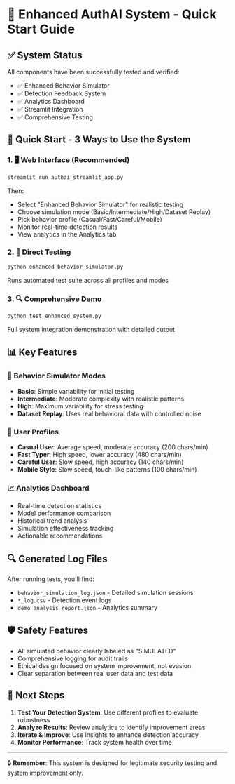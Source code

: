 # 🚀 Enhanced AuthAI System - Quick Start Guide

## ✅ System Status
All components have been successfully tested and verified:
- ✅ Enhanced Behavior Simulator
- ✅ Detection Feedback System  
- ✅ Analytics Dashboard
- ✅ Streamlit Integration
- ✅ Comprehensive Testing

## 🎯 Quick Start - 3 Ways to Use the System

### 1. 🖥️ **Web Interface (Recommended)**
```bash
streamlit run authai_streamlit_app.py
```
Then:
- Select "Enhanced Behavior Simulator" for realistic testing
- Choose simulation mode (Basic/Intermediate/High/Dataset Replay)
- Pick behavior profile (Casual/Fast/Careful/Mobile)
- Monitor real-time detection results
- View analytics in the Analytics tab

### 2. 🧪 **Direct Testing**
```bash
python enhanced_behavior_simulator.py
```
Runs automated test suite across all profiles and modes

### 3. 🔍 **Comprehensive Demo**
```bash
python test_enhanced_system.py
```
Full system integration demonstration with detailed output

## 📊 Key Features

### 🤖 Behavior Simulator Modes
- **Basic**: Simple variability for initial testing
- **Intermediate**: Moderate complexity with realistic patterns  
- **High**: Maximum variability for stress testing
- **Dataset Replay**: Uses real behavioral data with controlled noise

### 👥 User Profiles
- **Casual User**: Average speed, moderate accuracy (200 chars/min)
- **Fast Typer**: High speed, lower accuracy (480 chars/min)
- **Careful User**: Slow speed, high accuracy (140 chars/min)
- **Mobile Style**: Slow speed, touch-like patterns (100 chars/min)

### 📈 Analytics Dashboard
- Real-time detection statistics
- Model performance comparison
- Historical trend analysis
- Simulation effectiveness tracking
- Actionable recommendations

## 🔍 Generated Log Files
After running tests, you'll find:
- `behavior_simulation_log.json` - Detailed simulation sessions
- `*_log.csv` - Detection event logs
- `demo_analysis_report.json` - Analytics summary

## 🛡️ Safety Features
- All simulated behavior clearly labeled as "SIMULATED"
- Comprehensive logging for audit trails
- Ethical design focused on system improvement, not evasion
- Clear separation between real user data and test data

## 🎯 Next Steps
1. **Test Your Detection System**: Use different profiles to evaluate robustness
2. **Analyze Results**: Review analytics to identify improvement areas
3. **Iterate & Improve**: Use insights to enhance detection accuracy
4. **Monitor Performance**: Track system health over time

---
🔒 **Remember**: This system is designed for legitimate security testing and system improvement only.
